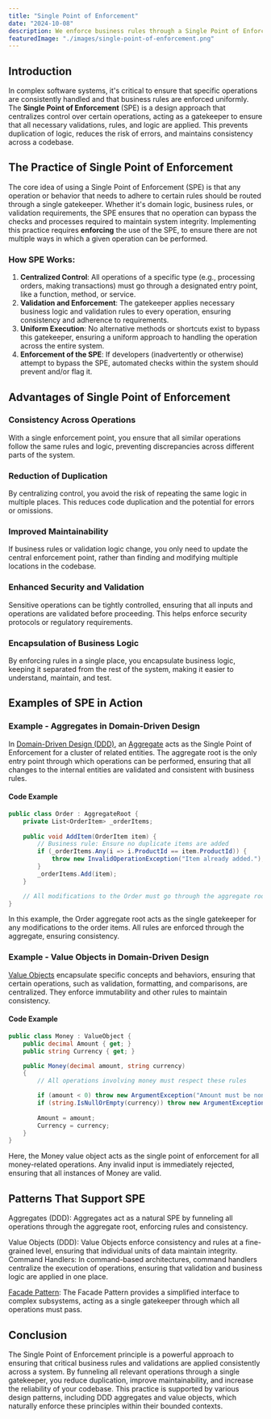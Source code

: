 ```yaml
---
title: "Single Point of Enforcement"
date: "2024-10-08"
description: We enforce business rules through a Single Point of Enforcement, ensuring that all operations related to order processing go through a gatekeeper function that validates inputs and applies consistent logic.
featuredImage: "./images/single-point-of-enforcement.png"
---
```


## Introduction

In complex software systems, it's critical to ensure that specific operations are consistently handled and that business rules are enforced uniformly. The **Single Point of Enforcement** (SPE) is a design approach that centralizes control over certain operations, acting as a gatekeeper to ensure that all necessary validations, rules, and logic are applied. This prevents duplication of logic, reduces the risk of errors, and maintains consistency across a codebase.

## The Practice of Single Point of Enforcement

The core idea of using a Single Point of Enforcement (SPE) is that any operation or behavior that needs to adhere to certain rules should be routed through a single gatekeeper. Whether it's domain logic, business rules, or validation requirements, the SPE ensures that no operation can bypass the checks and processes required to maintain system integrity. Implementing this practice requires **enforcing** the use of the SPE, to ensure there are not multiple ways in which a given operation can be performed.

### How SPE Works:

1. **Centralized Control**: All operations of a specific type (e.g., processing orders, making transactions) must go through a designated entry point, like a function, method, or service.
2. **Validation and Enforcement**: The gatekeeper applies necessary business logic and validation rules to every operation, ensuring consistency and adherence to requirements.
3. **Uniform Execution**: No alternative methods or shortcuts exist to bypass this gatekeeper, ensuring a uniform approach to handling the operation across the entire system.
4. **Enforcement of the SPE**: If developers (inadvertently or otherwise) attempt to bypass the SPE, automated checks within the system should prevent and/or flag it. 

## Advantages of Single Point of Enforcement

### Consistency Across Operations

   With a single enforcement point, you ensure that all similar operations follow the same rules and logic, preventing discrepancies across different parts of the system.

### Reduction of Duplication

   By centralizing control, you avoid the risk of repeating the same logic in multiple places. This reduces code duplication and the potential for errors or omissions.

### Improved Maintainability

   If business rules or validation logic change, you only need to update the central enforcement point, rather than finding and modifying multiple locations in the codebase.

### Enhanced Security and Validation

   Sensitive operations can be tightly controlled, ensuring that all inputs and operations are validated before proceeding. This helps enforce security protocols or regulatory requirements.

### Encapsulation of Business Logic

   By enforcing rules in a single place, you encapsulate business logic, keeping it separated from the rest of the system, making it easier to understand, maintain, and test.

## Examples of SPE in Action

### Example - Aggregates in Domain-Driven Design

In [Domain-Driven Design (DDD)](/domain-driven-design/ddd-overview), an [Aggregate](/domain-driven-design/aggregate-pattern) acts as the Single Point of Enforcement for a cluster of related entities. The aggregate root is the only entry point through which operations can be performed, ensuring that all changes to the internal entities are validated and consistent with business rules.

#### Code Example

```csharp
public class Order : AggregateRoot {
    private List<OrderItem> _orderItems;
    
    public void AddItem(OrderItem item) {
        // Business rule: Ensure no duplicate items are added
        if (_orderItems.Any(i => i.ProductId == item.ProductId)) {
            throw new InvalidOperationException("Item already added.");
        }
        _orderItems.Add(item);
    }

    // All modifications to the Order must go through the aggregate root
}
```

In this example, the Order aggregate root acts as the single gatekeeper for any modifications to the order items. All rules are enforced through the aggregate, ensuring consistency.

### Example - Value Objects in Domain-Driven Design

[Value Objects](/domain-driven-design/value-object) encapsulate specific concepts and behaviors, ensuring that certain operations, such as validation, formatting, and comparisons, are centralized. They enforce immutability and other rules to maintain consistency.

#### Code Example

```csharp
public class Money : ValueObject {
    public decimal Amount { get; }
    public string Currency { get; }

    public Money(decimal amount, string currency) 
    {
        // All operations involving money must respect these rules

        if (amount < 0) throw new ArgumentException("Amount must be non-negative.");
        if (string.IsNullOrEmpty(currency)) throw new ArgumentException("Currency must be specified.");
        
        Amount = amount;
        Currency = currency;
    }
}
```

Here, the Money value object acts as the single point of enforcement for all money-related operations. Any invalid input is immediately rejected, ensuring that all instances of Money are valid.

## Patterns That Support SPE

Aggregates (DDD): Aggregates act as a natural SPE by funneling all operations through the aggregate root, enforcing rules and consistency.

Value Objects (DDD): Value Objects enforce consistency and rules at a fine-grained level, ensuring that individual units of data maintain integrity.
Command Handlers: In command-based architectures, command handlers centralize the execution of operations, ensuring that validation and business logic are applied in one place.

[Facade Pattern](/design-patterns/facade-pattern): The Facade Pattern provides a simplified interface to complex subsystems, acting as a single gatekeeper through which all operations must pass.

## Conclusion

The Single Point of Enforcement principle is a powerful approach to ensuring that critical business rules and validations are applied consistently across a system. By funneling all relevant operations through a single gatekeeper, you reduce duplication, improve maintainability, and increase the reliability of your codebase. This practice is supported by various design patterns, including DDD aggregates and value objects, which naturally enforce these principles within their bounded contexts.
